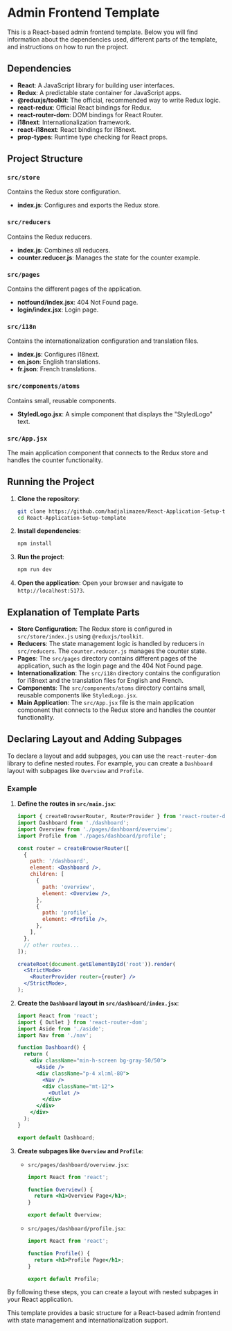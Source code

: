 # Admin Frontend Template

This is a React-based admin frontend template. Below you will find information about the dependencies used, different parts of the template, and instructions on how to run the project.

## Dependencies

- **React**: A JavaScript library for building user interfaces.
- **Redux**: A predictable state container for JavaScript apps.
- **@reduxjs/toolkit**: The official, recommended way to write Redux logic.
- **react-redux**: Official React bindings for Redux.
- **react-router-dom**: DOM bindings for React Router.
- **i18next**: Internationalization framework.
- **react-i18next**: React bindings for i18next.
- **prop-types**: Runtime type checking for React props.

## Project Structure

### `src/store`

Contains the Redux store configuration.

- **index.js**: Configures and exports the Redux store.

### `src/reducers`

Contains the Redux reducers.

- **index.js**: Combines all reducers.
- **counter.reducer.js**: Manages the state for the counter example.

### `src/pages`

Contains the different pages of the application.

- **notfound/index.jsx**: 404 Not Found page.
- **login/index.jsx**: Login page.

### `src/i18n`

Contains the internationalization configuration and translation files.

- **index.js**: Configures i18next.
- **en.json**: English translations.
- **fr.json**: French translations.

### `src/components/atoms`

Contains small, reusable components.

- **StyledLogo.jsx**: A simple component that displays the "StyledLogo" text.

### `src/App.jsx`

The main application component that connects to the Redux store and handles the counter functionality.

## Running the Project

1. **Clone the repository**:
    ```sh
    git clone https://github.com/hadjalimazen/React-Application-Setup-template.git
    cd React-Application-Setup-template
    ```

2. **Install dependencies**:
    ```sh
    npm install
    ```

3. **Run the project**:
    ```sh
    npm run dev
    ```

4. **Open the application**:
    Open your browser and navigate to `http://localhost:5173`.

## Explanation of Template Parts

- **Store Configuration**: The Redux store is configured in `src/store/index.js` using `@reduxjs/toolkit`.
- **Reducers**: The state management logic is handled by reducers in `src/reducers`. The `counter.reducer.js` manages the counter state.
- **Pages**: The `src/pages` directory contains different pages of the application, such as the login page and the 404 Not Found page.
- **Internationalization**: The `src/i18n` directory contains the configuration for i18next and the translation files for English and French.
- **Components**: The `src/components/atoms` directory contains small, reusable components like `StyledLogo.jsx`.
- **Main Application**: The `src/App.jsx` file is the main application component that connects to the Redux store and handles the counter functionality.

## Declaring Layout and Adding Subpages

To declare a layout and add subpages, you can use the `react-router-dom` library to define nested routes. For example, you can create a `Dashboard` layout with subpages like `Overview` and `Profile`.

### Example

1. **Define the routes in `src/main.jsx`**:

    ```jsx
    import { createBrowserRouter, RouterProvider } from 'react-router-dom';
    import Dashboard from './dashboard';
    import Overview from './pages/dashboard/overview';
    import Profile from './pages/dashboard/profile';

    const router = createBrowserRouter([
      {
        path: '/dashboard',
        element: <Dashboard />,
        children: [
          {
            path: 'overview',
            element: <Overview />,
          },
          {
            path: 'profile',
            element: <Profile />,
          },
        ],
      },
      // other routes...
    ]);

    createRoot(document.getElementById('root')).render(
      <StrictMode>
        <RouterProvider router={router} />
      </StrictMode>,
    );
    ```

2. **Create the `Dashboard` layout in `src/dashboard/index.jsx`**:

    ```jsx
    import React from 'react';
    import { Outlet } from 'react-router-dom';
    import Aside from './aside';
    import Nav from './nav';

    function Dashboard() {
      return (
        <div className="min-h-screen bg-gray-50/50">
          <Aside />
          <div className="p-4 xl:ml-80">
            <Nav />
            <div className="mt-12">
              <Outlet />
            </div>
          </div>
        </div>
      );
    }

    export default Dashboard;
    ```

3. **Create subpages like `Overview` and `Profile`**:

    - `src/pages/dashboard/overview.jsx`:
    
        ```jsx
        import React from 'react';

        function Overview() {
          return <h1>Overview Page</h1>;
        }

        export default Overview;
        ```

    - `src/pages/dashboard/profile.jsx`:
    
        ```jsx
        import React from 'react';

        function Profile() {
          return <h1>Profile Page</h1>;
        }

        export default Profile;
        ```

By following these steps, you can create a layout with nested subpages in your React application.

This template provides a basic structure for a React-based admin frontend with state management and internationalization support.

